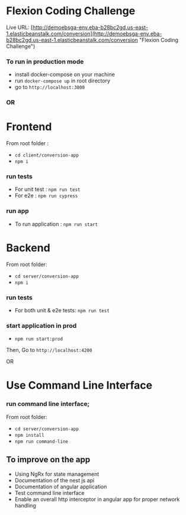 # Flexion Coding Challenge
Live URL: [http://demoebsga-env.eba-b28bc2gd.us-east-1.elasticbeanstalk.com/conversion](http://demoebsga-env.eba-b28bc2gd.us-east-1.elasticbeanstalk.com/conversion "Flexion Coding Challenge")

### To run in production mode
* install docker-compose on your machine
* run `docker-compose up` in root directory
* go to `http://localhost:3000`


### OR

# Frontend
From root folder  :
* `cd client/conversion-app`
* `npm i`
### run tests
* For unit test : `npm run test`
* For e2e : `npm run cypress`
### run app 
* To run application : `npm run start`


# Backend
From root folder:
* `cd server/conversion-app`
* `npm i`
### run tests
* For both unit & e2e tests: `npm run test`
### start application in prod
* `npm run start:prod`

Then,
Go to `http://localhost:4200`

OR 

# Use Command Line Interface
### run command line interface;
From root folder:
* `cd server/conversion-app`
* `npm install`
* `npm run command-line`


## To improve on the app

* Using NgRx for state management 
* Documentation of the nest js api
* Documentation of angular application
* Test command line interface
* Enable an overall http interceptor in angular app for proper network handling


